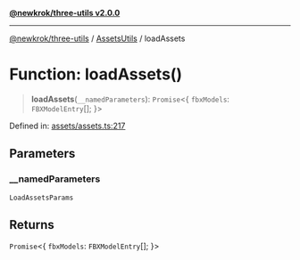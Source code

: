 [**@newkrok/three-utils v2.0.0**](../../../../README.md)

***

[@newkrok/three-utils](../../../../globals.md) / [AssetsUtils](../README.md) / loadAssets

# Function: loadAssets()

> **loadAssets**(`__namedParameters`): `Promise`\<\{ `fbxModels`: `FBXModelEntry`[]; \}\>

Defined in: [assets/assets.ts:217](https://github.com/NewKrok/three-utils/blob/a38231b899f4eeb8c881d6a9f7248bab4e06755e/src/assets/assets.ts#L217)

## Parameters

### \_\_namedParameters

`LoadAssetsParams`

## Returns

`Promise`\<\{ `fbxModels`: `FBXModelEntry`[]; \}\>
